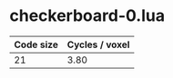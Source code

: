# checkerboard-0.lua

| Code size | Cycles / voxel |
| --------- | -------------- |
| 21        | 3.80           |
